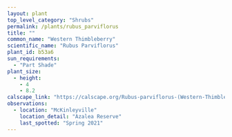 ```yaml
---
layout: plant                                                              
top_level_category: "Shrubs"
permalink: /plants/rubus_parviflorus
title: ""
common_name: "Western Thimbleberry"
scientific_name: "Rubus Parviflorus"
plant_id: b53a6
sun_requirements:
  - "Part Shade"
plant_size:
  - height: 
    - 4
    - 8.2
calscape_link: "https://calscape.org/Rubus-parviflorus-(Western-Thimbleberry)"
observations: 
  - location: "McKinleyville"
    location_detail: "Azalea Reserve"
    last_spotted: "Spring 2021"
---
```


